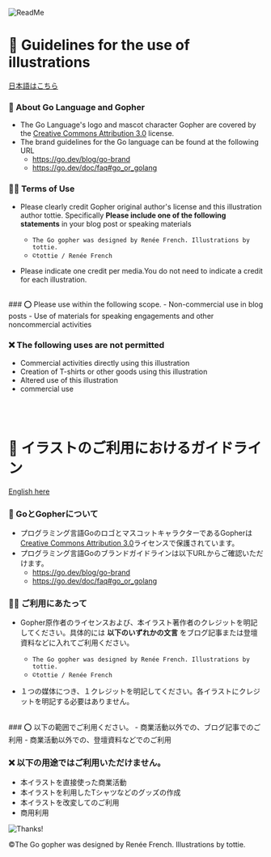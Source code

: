 ![ReadMe](https://github.com/tottie000/GopherIllustrations/blob/main/README_Asetts/PleaseRead.png)


# 📣 Guidelines for the use of illustrations

[日本語はこちら](https://github.com/tottie000/GopherIllustrations/tree/main/GopherIllustrations#-%E3%82%A4%E3%83%A9%E3%82%B9%E3%83%88%E3%81%AE%E3%81%94%E5%88%A9%E7%94%A8%E3%81%AB%E3%81%8A%E3%81%91%E3%82%8B%E3%82%AC%E3%82%A4%E3%83%89%E3%83%A9%E3%82%A4%E3%83%B3)

### 🔐 About Go Language and Gopher
  - The Go Language's logo and mascot character Gopher are covered by the [Creative Commons Attribution 3.0](https://creativecommons.org/licenses/by/3.0/) license.
  - The brand guidelines for the Go language can be found at the following URL
    - https://go.dev/blog/go-brand
    - https://go.dev/doc/faq#go_or_golang


### 🙏🏻 Terms of Use
- Please clearly credit Gopher original author's license and this illustration author tottie.
Specifically **Please include one of the following statements** in your blog post or speaking materials <br>
  - `The Go gopher was designed by Renée French. Illustrations by tottie.`<br>
  - `©tottie / Renée French`<br>

- Please indicate one credit per media.You do not need to indicate a credit for each illustration.

<br>
### ⭕️ Please use within the following scope.
- Non-commercial use in blog posts
- Use of materials for speaking engagements and other noncommercial activities

### ❌ The following uses are not permitted
- Commercial activities directly using this illustration
- Creation of T-shirts or other goods using this illustration
- Altered use of this illustration
- commercial use


<br>
<br>

# 📣 イラストのご利用におけるガイドライン

[English here](https://github.com/tottie000/GopherIllustrations/tree/main/GopherIllustrations#-guidelines-for-the-use-of-illustrations)

### 🔐 GoとGopherについて
  - プログラミング言語GoのロゴとマスコットキャラクターであるGopherは[Creative Commons Attribution 3.0](https://creativecommons.org/licenses/by/3.0/)ライセンスで保護されています。
  - プログラミング言語Goのブランドガイドラインは以下URLからご確認いただけます。
    - https://go.dev/blog/go-brand
    - https://go.dev/doc/faq#go_or_golang

### 🙏🏻 ご利用にあたって
- Gopher原作者のライセンスおよび、本イラスト著作者のクレジットを明記してください。具体的には **以下のいずれかの文言** をブログ記事または登壇資料などに入れてご利用ください。 <br>
  - `The Go gopher was designed by Renée French. Illustrations by tottie.`<br>
  - `©tottie / Renée French`<br>

- １つの媒体につき、１クレジットを明記してください。各イラストにクレジットを明記する必要はありません。
<br>
### ⭕️ 以下の範囲でご利用ください。
- 商業活動以外での、ブログ記事でのご利用
- 商業活動以外での、登壇資料などでのご利用

### ❌ 以下の用途ではご利用いただけません。
- 本イラストを直接使った商業活動
- 本イラストを利用したTシャツなどのグッズの作成
- 本イラストを改変してのご利用
- 商用利用



![Thanks!](https://github.com/tottie000/GopherIllustrations/blob/main/README_Asetts/Thanks.png)

©️The Go gopher was designed by Renée French. Illustrations by tottie.
